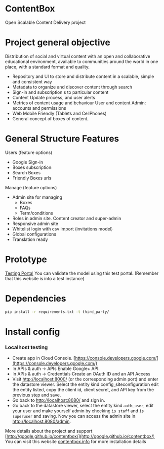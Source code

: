 ContentBox
==========

Open Scalable Content Delivery project

# Project general objective

Distribution of social and virtual content with an open and collaborative educational environment, available
to communities around the world in one place, with a standard format and quality.

* Repository and UI to store and distribute content in a scalable, simple and consistent way
* Metadata to organize and discover content through search
* Sign-in and subscription s to particular content
* Content Update process, and user alerts
* Metrics of content usage and behaviour User and content Admin: accounts and permissions
* Web Mobile Friendly (Tablets and CellPhones)
* General concept of boxes of content.

# General Structure Features

Users (feature options)

* Google Sign-in
* Boxes subscription
* Search Boxes
* Friendly Boxes urls

Manage (feature options)

* Admin site for managing
    * Boxes
    * FAQs
    * Term/conditions
* Roles in admin site. Content creator and super-admin
* Responsive admin site
* Whitelist login with csv import (invitations model)
* Global configurations
* Translation ready


# Prototype
[Testing Portal](https://scalable-content-delivery-test.appspot.com/)
You can validate the model using this test portal. (Remember that this website is into a test instance)

# Dependencies

```bash
pip install -r requirements.txt -t third_party/
```

# Install config

### Localhost testing
* Create app in Cloud Console. [https://console.developers.google.com/](https://console.developers.google.com/)
* In APIs & auth -> APIs Enable Google+ API.
* In APIs & auth -> Credentials Create an OAuth ID and an API Access
* Visit [http://localhost:8000/](http://localhost:8000/) (or the corresponding admin port) and enter the datastore 
viewer. Select the entity kind config_siteconfiguration edit the entity listed, copy the client id, client secret, 
and API key from the previous step and save.
* Go back to [http://localhost:8080/](http://localhost:8080/) and sign in.
* Go back to the datastore viewer, select the entity kind `auth_user`, edit your user and make yourself admin by checking 
`is staff` and `is superuser` and saving. Now you can access the admin site in [http://localhost:8080/admin](http://localhost:8080/admin).

More details about the project and support [http://google.github.io/contentbox/](http://google.github.io/contentbox/)
You can visit this website [contentbox.info](https://sites.google.com/site/contentboxcommunity/) for more installation details
